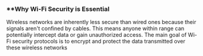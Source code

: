 ### **Why Wi-Fi Security is Essential

Wireless networks are inherently less secure than wired ones because their signals aren't confined by cables. This means anyone within range can potentially intercept data or gain unauthorized access. The main goal of Wi-Fi security protocols is to encrypt and protect the data transmitted over these wireless networks